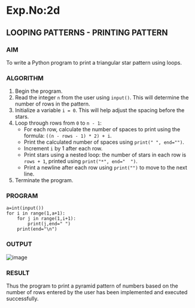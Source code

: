 # Exp.No:2d
## LOOPING PATTERNS - PRINTING PATTERN

### AIM  
To write a Python program to print a triangular star pattern using loops.

### ALGORITHM

1. Begin the program.  
2. Read the integer `n` from the user using `input()`. This will determine the number of rows in the pattern.  
3. Initialize a variable `i = 0`. This will help adjust the spacing before the stars.  
4. Loop through rows from `0` to `n - 1`:  
   - For each row, calculate the number of spaces to print using the formula: `((n - rows - 1) * 2) + i`.  
   - Print the calculated number of spaces using `print(" ", end="")`.  
   - Increment `i` by 1 after each row.  
   - Print stars using a nested loop: the number of stars in each row is `rows + 1`, printed using `print("*", end="  ")`.  
   - Print a newline after each row using `print("")` to move to the next line.  
5. Terminate the program.

### PROGRAM
```
a=int(input())
for i in range(1,a+1):
    for j in range(1,i+1):
        print(j,end=" ")
    print(end="\n")
```

### OUTPUT
![image](https://github.com/user-attachments/assets/e77de4f1-4356-4e71-870a-79da6cb42627)

### RESULT
Thus the program to print a pyramid pattern of numbers based on the number of rows entered by the user has been implemented and executed successfully.
